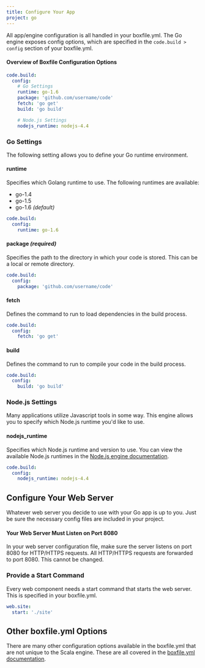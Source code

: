 ```yaml
---
title: Configure Your App
project: go
---
```


All app/engine configuration is all handled in your boxfile.yml. The Go engine exposes config options, which are specified in the `code.build > config` section of your boxfile.yml.

#### Overview of Boxfile Configuration Options
```yaml
code.build:
  config:
    # Go Settings
    runtime: go-1.6
    package: 'github.com/username/code'
    fetch: 'go get'
    build: 'go build'

    # Node.js Settings
    nodejs_runtime: nodejs-4.4
```

### Go Settings
The following setting allows you to define your Go runtime environment.

#### runtime
Specifies which Golang runtime to use. The following runtimes are available:

- go-1.4  
- go-1.5  
- go-1.6 *(default)*

```yaml
code.build:
  config:
    runtime: go-1.6
```

#### package *(required)*
Specifies the path to the directory in which your code is stored. This can be a local or remote directory.

```yaml
code.build:
  config:
    package: 'github.com/username/code'
```

#### fetch
Defines the command to run to load dependencies in the build process.

```yaml
code.build:
  config:
    fetch: 'go get'
```

#### build
Defines the command to run to compile your code in the build process.

```yaml
code.build:
  config:
    build: 'go build'
```

### Node.js Settings
Many applications utilize Javascript tools in some way. This engine allows you to specify which Node.js runtime you'd like to use.

#### nodejs_runtime
Specifies which Node.js runtime and version to use. You can view the available Node.js runtimes in the [Node.js engine documentation](https://github.com/nanobox-io/nanobox-engine-nodejs#runtime).

```yaml
code.build:
  config:
    nodejs_runtime: nodejs-4.4
```

## Configure Your Web Server
Whatever web server you decide to use with your Go app is up to you. Just be sure the necessary config files are included in your project.

#### Your Web Server Must Listen on Port 8080
In your web server configuration file, make sure the server listens on port 8080 for HTTP/HTTPS requests. All HTTP/HTTPS requests are forwarded to port 8080. This cannot be changed.

### Provide a Start Command
Every web component needs a start command that starts the web server. This is specified in your boxfile.yml.

```yaml
web.site:
  start: './site'
```

## Other boxfile.yml Options
There are many other configuration options available in the boxfile.yml that are not unique to the Scala engine. These are all covered in the [boxfile.yml documentation](https://docs.nanobox.io/app-config/boxfile/).
